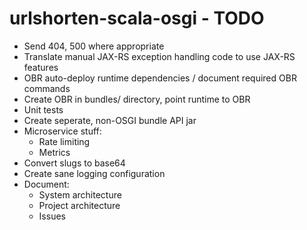 # urlshorten-scala-osgi - TODO

 * Send 404, 500 where appropriate
 * Translate manual JAX-RS exception handling code to use JAX-RS features
 * OBR auto-deploy runtime dependencies / document required OBR commands
 * Create OBR in bundles/ directory, point runtime to OBR
 * Unit tests
 * Create seperate, non-OSGI bundle API jar
 * Microservice stuff:
    * Rate limiting
    * Metrics
 * Convert slugs to base64
 * Create sane logging configuration
 * Document:
    * System architecture
    * Project architecture
    * Issues

